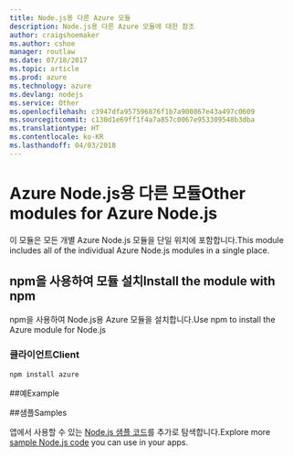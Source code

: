 ```yaml
---
title: Node.js용 다른 Azure 모듈
description: Node.js용 다른 Azure 모듈에 대한 참조
author: craigshoemaker
ms.author: cshoe
manager: routlaw
ms.date: 07/18/2017
ms.topic: article
ms.prod: azure
ms.technology: azure
ms.devlang: nodejs
ms.service: Other
ms.openlocfilehash: c3947dfa957596876f1b7a900867e43a497c0609
ms.sourcegitcommit: c130d1e69ff1f4a7a857c0067e953309548b3dba
ms.translationtype: HT
ms.contentlocale: ko-KR
ms.lasthandoff: 04/03/2018
---
```

# <a name="other-modules-for-azure-nodejs"></a><span data-ttu-id="2b9ec-103">Azure Node.js용 다른 모듈</span><span class="sxs-lookup"><span data-stu-id="2b9ec-103">Other modules for Azure Node.js</span></span>

<span data-ttu-id="2b9ec-104">이 모듈은 모든 개별 Azure Node.js 모듈을 단일 위치에 포함합니다.</span><span class="sxs-lookup"><span data-stu-id="2b9ec-104">This module includes all of the individual Azure Node.js modules in a single place.</span></span>

## <a name="install-the-module-with-npm"></a><span data-ttu-id="2b9ec-105">npm을 사용하여 모듈 설치</span><span class="sxs-lookup"><span data-stu-id="2b9ec-105">Install the module with npm</span></span>

<span data-ttu-id="2b9ec-106">npm을 사용하여 Node.js용 Azure 모듈을 설치합니다.</span><span class="sxs-lookup"><span data-stu-id="2b9ec-106">Use npm to install the Azure module for Node.js</span></span>

### <a name="client"></a><span data-ttu-id="2b9ec-107">클라이언트</span><span class="sxs-lookup"><span data-stu-id="2b9ec-107">Client</span></span>

```bash
npm install azure
```

##<a name="example"></a><span data-ttu-id="2b9ec-108">예</span><span class="sxs-lookup"><span data-stu-id="2b9ec-108">Example</span></span>

##<a name="samples"></a><span data-ttu-id="2b9ec-109">샘플</span><span class="sxs-lookup"><span data-stu-id="2b9ec-109">Samples</span></span>

<span data-ttu-id="2b9ec-110">앱에서 사용할 수 있는 [Node.js 샘플 코드](https://azure.microsoft.com/resources/samples/?platform=nodejs)를 추가로 탐색합니다.</span><span class="sxs-lookup"><span data-stu-id="2b9ec-110">Explore more [sample Node.js code](https://azure.microsoft.com/resources/samples/?platform=nodejs) you can use in your apps.</span></span>
